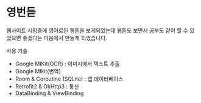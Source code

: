 # 영번듣

웹사이트 서핑중에 영어로된 웹툰을 보게되었는데
웹툰도 보면서 공부도 같이 할 수 있었으면 좋겠다는 마음에서 만들게 되었습니다.

사용 기술
- Google MlKit(OCR) : 이미지에서 텍스트 추출
- Google Mlkit(번역)
- Room & Coroutine (SQLite) : 앱 데이터베이스
- Retrofit2 & OkHttp3 : 통신
- DataBinding & ViewBinding

